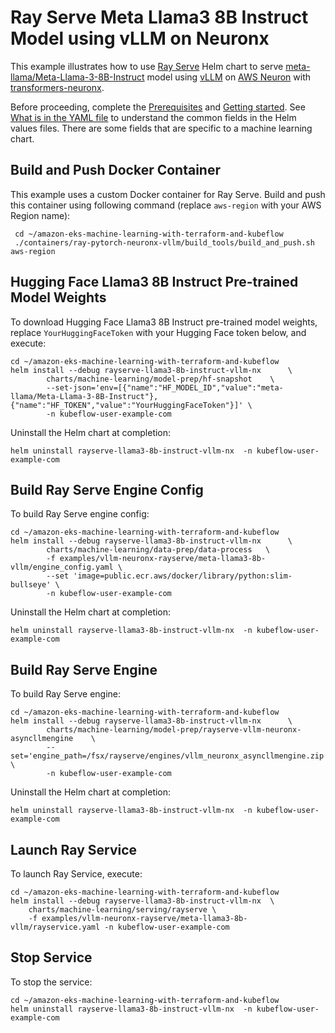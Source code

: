 # Ray Serve Meta Llama3 8B Instruct Model using vLLM on Neuronx

This example illustrates how to use [Ray Serve](../../../charts/machine-learning/training/rayserve/) Helm chart to serve [meta-llama/Meta-Llama-3-8B-Instruct](https://huggingface.co/meta-llama/Meta-Llama-3-8B-Instruct) model using [vLLM](https://github.com/vllm-project/vllm) on [AWS Neuron](https://awsdocs-neuron.readthedocs-hosted.com/en/latest/index.html) with [transformers-neuronx](https://github.com/aws-neuron/transformers-neuronx).

Before proceeding, complete the [Prerequisites](../../../README.md#prerequisites) and [Getting started](../../../README.md#getting-started). See [What is in the YAML file](../../../README.md#what-is-in-the-yaml-file) to understand the common fields in the Helm values files. There are some fields that are specific to a machine learning chart.

## Build and Push Docker Container

This example uses a custom Docker container for Ray Serve. Build and push this container using following command (replace `aws-region` with your AWS Region name):

     cd ~/amazon-eks-machine-learning-with-terraform-and-kubeflow
     ./containers/ray-pytorch-neuronx-vllm/build_tools/build_and_push.sh aws-region


## Hugging Face Llama3 8B Instruct Pre-trained Model Weights

To download Hugging Face Llama3 8B Instruct pre-trained model weights, replace `YourHuggingFaceToken` with your Hugging Face token below, and execute:

    cd ~/amazon-eks-machine-learning-with-terraform-and-kubeflow
    helm install --debug rayserve-llama3-8b-instruct-vllm-nx      \
            charts/machine-learning/model-prep/hf-snapshot    \
            --set-json='env=[{"name":"HF_MODEL_ID","value":"meta-llama/Meta-Llama-3-8B-Instruct"},{"name":"HF_TOKEN","value":"YourHuggingFaceToken"}]' \
            -n kubeflow-user-example-com

Uninstall the Helm chart at completion:

    helm uninstall rayserve-llama3-8b-instruct-vllm-nx  -n kubeflow-user-example-com

## Build Ray Serve Engine Config

To build Ray Serve engine config:

    cd ~/amazon-eks-machine-learning-with-terraform-and-kubeflow
    helm install --debug rayserve-llama3-8b-instruct-vllm-nx      \
            charts/machine-learning/data-prep/data-process   \
            -f examples/vllm-neuronx-rayserve/meta-llama3-8b-vllm/engine_config.yaml \
            --set 'image=public.ecr.aws/docker/library/python:slim-bullseye' \
            -n kubeflow-user-example-com

Uninstall the Helm chart at completion:

    helm uninstall rayserve-llama3-8b-instruct-vllm-nx  -n kubeflow-user-example-com


## Build Ray Serve Engine

To build Ray Serve engine:

    cd ~/amazon-eks-machine-learning-with-terraform-and-kubeflow
    helm install --debug rayserve-llama3-8b-instruct-vllm-nx      \
            charts/machine-learning/model-prep/rayserve-vllm-neuronx-asyncllmengine    \
            --set='engine_path=/fsx/rayserve/engines/vllm_neuronx_asyncllmengine.zip' \
            -n kubeflow-user-example-com

Uninstall the Helm chart at completion:

    helm uninstall rayserve-llama3-8b-instruct-vllm-nx  -n kubeflow-user-example-com

## Launch Ray Service

To launch Ray Service,  execute:

    cd ~/amazon-eks-machine-learning-with-terraform-and-kubeflow
    helm install --debug rayserve-llama3-8b-instruct-vllm-nx  \
        charts/machine-learning/serving/rayserve \
        -f examples/vllm-neuronx-rayserve/meta-llama3-8b-vllm/rayservice.yaml -n kubeflow-user-example-com

## Stop Service

To stop the service:

    cd ~/amazon-eks-machine-learning-with-terraform-and-kubeflow
    helm uninstall rayserve-llama3-8b-instruct-vllm-nx  -n kubeflow-user-example-com